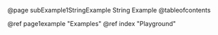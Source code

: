 @page subExample1StringExample String Example
@tableofcontents


@ref page1example "Examples"
@ref index "Playground"